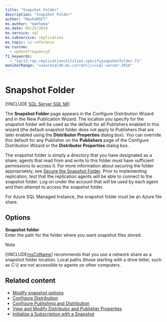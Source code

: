 ```yaml
---
title: "Snapshot Folder"
description: "Snapshot Folder"
author: "MashaMSFT"
ms.author: "mathoma"
ms.date: 09/25/2024
ms.service: sql
ms.subservice: replication
ms.topic: ui-reference
ms.custom:
  - updatefrequency5
f1_keywords:
  - "sql13.rep.replicationutilities.specifysnapshotfolder.f1"
monikerRange: "=azuresqldb-mi-current||>=sql-server-2016"
---
```

# Snapshot Folder
[!INCLUDE [SQL Server SQL MI](../../includes/applies-to-version/sql-asdbmi.md)]

The **Snapshot Folder** page appears in the Configure Distribution Wizard and in the New Publication Wizard. The location you specify for the snapshot folder will be used as the default for all Publishers enabled in this wizard (the default snapshot folder does not apply to Publishers that are later enabled using the **Distributor Properties** dialog box). You can override this default for any Publisher on the **Publishers** page of the Configure Distribution Wizard or the **Distributor Properties** dialog box.  
  
The snapshot folder is simply a directory that you have designated as a share; agents that read from and write to this folder must have sufficient permissions to access it. For more information about securing the folder appropriately, see [Secure the Snapshot Folder](../../relational-databases/replication/security/secure-the-snapshot-folder.md). Prior to implementing replication, test that the replication agents will be able to connect to the snapshot folder. Log on under the account that will be used by each agent and then attempt to access the snapshot folder.  

For Azure SQL Managed Instance, the snapshot folder must be an Azure file share. 
  
## Options  
 **Snapshot folder**  
 Enter the path for the folder where you want snapshot files stored.  
  
> [!NOTE]  
> [!INCLUDE[msCoName](../../includes/msconame-md.md)] recommends that you use a network share as a snapshot folder location. Local paths (those starting with a drive letter, such as C:\\) are not accessible to agents on other computers.  
  
## Related content

- [Modify snapshot options](../../relational-databases/replication/snapshot-options.md)
- [Configure Distribution](../../relational-databases/replication/configure-distribution.md)
- [Configure Publishing and Distribution](../../relational-databases/replication/configure-publishing-and-distribution.md)
- [View and Modify Distributor and Publisher Properties](../../relational-databases/replication/view-and-modify-distributor-and-publisher-properties.md)
- [Initialize a Subscription with a Snapshot](../../relational-databases/replication/initialize-a-subscription-with-a-snapshot.md)
